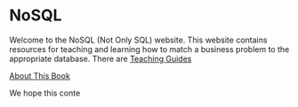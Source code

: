 # NoSQL

Welcome to the NoSQL (Not Only SQL) website.  This website
contains resources for teaching and learning
how to match a business problem to the appropriate database.
There are [Teaching Guides](./teaching-guide.md)

[About This Book](./about.md)

We hope this conte


